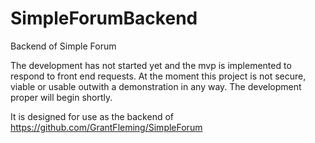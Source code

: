 # SimpleForumBackend
Backend of Simple Forum

The development has not started yet and the mvp is implemented to respond to front end requests. At the moment
this project is not secure, viable or usable outwith a demonstration in any way. The development proper will begin
shortly.

It is designed for use as the backend of https://github.com/GrantFleming/SimpleForum
